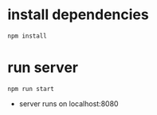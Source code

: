 # install dependencies
```npm install```

# run server
```npm run start```
* server runs on localhost:8080